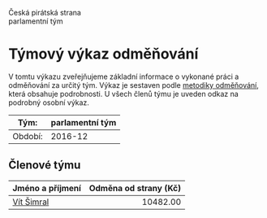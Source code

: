 Česká pirátská strana  
parlamentní tým

Týmový výkaz odměňování
===========================

V tomtu výkazu zveřejňujeme základní informace o vykonané práci a odměňování
za určitý tým. Výkaz je sestaven podle [metodiky odměňování][metodika],
která obsahuje podrobnosti. U všech členů týmu je uveden odkaz na podrobný osobní výkaz.

Tým:                     | parlamentní tým
-----------------------  | --------------------
Období:                  | 2016-12

Členové týmu
--------------

| Jméno a příjmení          |   Odměna od strany (Kč) |
|:--------------------------|------------------------:|
| [Vít Šimral](vit-simral/) |                10482.00 |


[metodika]: https://redmine.pirati.cz/projects/praha/wiki/Odm%C4%9B%C5%88ov%C3%A1n%C3%AD_zastupitel%C5%AF
